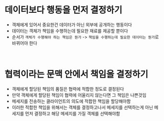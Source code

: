 # 데이터보다 행동을 먼저 결정하기

- 객체에게 있어서 중요한건 데이터가 아닌 외부에 공개하는 행동이다
- 데이터는 객체가 책임을 수행하는데 필요한 재료를 제공할 뿐이다
- 순서가 `객체가 수행해야 하는 책임은 뭔가` -> `책임을 수행하는데 필요한 데이터는 뭔가`로 바뀌어야 한다

<br>

# 협력이라는 문맥 안에서 책임을 결정하기

- 객체에게 할당된 책임의 품질은 협력에 적합한 정도로 결정된다
- 만약 객체에게 할당된 책임이 협력에 어울리지 않는다면 그 책임은 나쁜것임
- 메세지를 전송하는 클라이언트의 의도에 적합한 책임을 할당해야함
- 이러한 적합한 책임을 위해서는 객체를 결정하고나서 메세지를 선택하는게 아닌 메세지를 먼저 결정하고 해당 메세지를 가질 객체를 선택해야함
